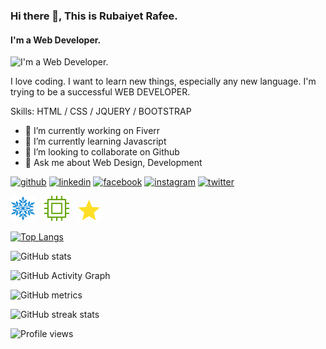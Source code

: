 ### Hi there 👋, This is Rubaiyet Rafee.
#### I'm a Web Developer.
![I'm a Web Developer.](https://scontent.fdac68-1.fna.fbcdn.net/v/t1.6435-9/50924443_2282621505342791_3274809140387512320_n.jpg?_nc_cat=110&ccb=1-5&_nc_sid=19026a&_nc_eui2=AeFmTyIXAYOzKSpQcEoC1ujDg6F1tYowKA2DoXW1ijAoDTbPBZI8MogNhaKMayXaNLmzTrVgeZcWtbgQYT3rDNAj&_nc_ohc=96GiYXMMxjIAX8oYUvq&_nc_ht=scontent.fdac68-1.fna&oh=00_AT-mPypNNysGGNZAKe1vsSzjRdYBtXjmkv3UE3Abcl58fA&oe=625019FE)

I love coding. I want to learn new things, especially any new language. I'm trying to be a successful WEB DEVELOPER.

Skills: HTML / CSS / JQUERY / BOOTSTRAP

- 🔭 I’m currently working on Fiverr 
- 🌱 I’m currently learning Javascript 
- 👯 I’m looking to collaborate on Github 
- 💬 Ask me about Web Design, Development 


[<img src='https://cdn.jsdelivr.net/npm/simple-icons@3.0.1/icons/github.svg' alt='github' height='40'>](https://github.com/Rubaiyet-Rafee)  [<img src='https://cdn.jsdelivr.net/npm/simple-icons@3.0.1/icons/linkedin.svg' alt='linkedin' height='40'>](https://www.linkedin.com/in/Rubaiyet/)  [<img src='https://cdn.jsdelivr.net/npm/simple-icons@3.0.1/icons/facebook.svg' alt='facebook' height='40'>](https://www.facebook.com/rubaiyetrafee)  [<img src='https://cdn.jsdelivr.net/npm/simple-icons@3.0.1/icons/instagram.svg' alt='instagram' height='40'>](https://www.instagram.com/Rubaiyet/)  [<img src='https://cdn.jsdelivr.net/npm/simple-icons@3.0.1/icons/twitter.svg' alt='twitter' height='40'>](https://twitter.com/Rubaiyet)  

<a href='https://archiveprogram.github.com/'><img src='https://raw.githubusercontent.com/acervenky/animated-github-badges/master/assets/acbadge.gif' width='40' height='40'></a> <a href='https://docs.github.com/en/developers'><img src='https://raw.githubusercontent.com/acervenky/animated-github-badges/master/assets/devbadge.gif' width='40' height='40'></a> <a href='https://stars.github.com/'><img src='https://raw.githubusercontent.com/acervenky/animated-github-badges/master/assets/starbadge.gif' width='35' height='35'></a> 

[![Top Langs](https://github-readme-stats.vercel.app/api/top-langs/?username=Rubaiyet-Rafee)](https://github.com/anuraghazra/github-readme-stats)

![GitHub stats](https://github-readme-stats.vercel.app/api?username=Rubaiyet-Rafee&show_icons=true&count_private=true)  

![GitHub Activity Graph](https://activity-graph.herokuapp.com/graph?username=Rubaiyet-Rafee)  

![GitHub metrics](https://metrics.lecoq.io/Rubaiyet-Rafee)  

![GitHub streak stats](https://github-readme-streak-stats.herokuapp.com/?user=Rubaiyet-Rafee)  

![Profile views](https://gpvc.arturio.dev/Rubaiyet-Rafee)  
